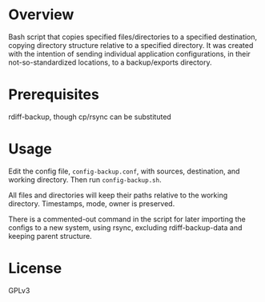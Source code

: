 # Overview
Bash script that copies specified files/directories to a specified destination, copying directory structure relative to a specified directory. It was created with the intention of sending individual application configurations, in their not-so-standardized locations, to a backup/exports directory.

# Prerequisites
rdiff-backup, though cp/rsync can be substituted

# Usage
Edit the config file, `config-backup.conf`, with sources, destination, and working directory. Then run `config-backup.sh`.

All files and directories will keep their paths relative to the working directory. Timestamps, mode, owner is preserved.

There is a commented-out command in the script for later importing the configs to a new system, using rsync, excluding rdiff-backup-data and keeping parent structure.

# License
GPLv3
